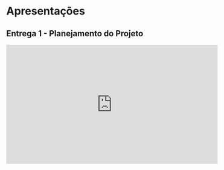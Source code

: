 # Apresentações

## Entrega 1 - Planejamento do Projeto

<iframe width="560" height="315" src="https://www.youtube.com/embed/xXd7OqWJ9ZQ" title="YouTube video player" frameborder="0" allow="accelerometer; autoplay; clipboard-write; encrypted-media; gyroscope; picture-in-picture" allowfullscreen></iframe>

